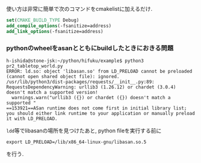 使い方は非常に簡単で次のコマンドをcmakelistに加えるだけ.
```cmake
set(CMAKE_BUILD_TYPE Debug)
add_compile_options(-fsanitize=address)
add_link_options(-fsanitize=address)
```

### pythonのwheelをasanとともにbuildしたときにおきる問題
```
h-ishida@stone-jsk:~/python/hifuku/example$ python3 pr2_tabletop_world.py 
ERROR: ld.so: object 'libasan.so' from LD_PRELOAD cannot be preloaded (cannot open shared object file): ignored.
/usr/lib/python3/dist-packages/requests/__init__.py:89: RequestsDependencyWarning: urllib3 (1.26.12) or chardet (3.0.4) doesn't match a supported version!
  warnings.warn("urllib3 ({}) or chardet ({}) doesn't match a supported "
==153921==ASan runtime does not come first in initial library list; you should either link runtime to your application or manually preload it with LD_PRELOAD.
```

`ldd`等でlibasanの場所を見つけたあと, python fileを実行する前に
```
export LD_PRELOAD=/lib/x86_64-linux-gnu/libasan.so.5
```
を行う.
